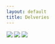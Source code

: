 ```yaml
---
layout: default
title: Delveries
---
```


<style>
    .canvas-container {
        display: flex;
        background-image: url('{{site.baseurl}}images/Background With Road 6.1.jpg');
        background-size: repeat; 
        background-attachment: fixed;
        background-repeat: repeat;
    }
    canvas {
        margin: 0;
        border: 1px solid white;
    }
</style>

<body>
    <div class="canvas-container">
        <canvas id="playerCanvas">
                <img id="box" src="{{site.baseurl}}/images/box.png">
                <img id="platform" src="{{site.baseurl}}/images/platform.png"> 
                <img id="ninjaSprite" src="{{site.baseurl}}/images/midnightStalker.png">
        </canvas>
    </div>
</body>

<script>
    window.addEventListener('load', function () {
        const canvas = document.getElementById('playerCanvas');
        const ctx = canvas.getContext('2d');
        const BOX_SPRITE_WIDTH = 71.75;
        const BOX_SPRITE_HEIGHT = 82.5;
        const BOX_SCALE_FACTOR = 2;
        const DESIRED_FRAME_RATE = 15;
        const FRAME_INTERVAL = 1000 / DESIRED_FRAME_RATE;
        const PLATFORM_SPRITE_WIDTH = 362.25; 
        const PLATFORM_SPRITE_HEIGHT = 377;
        const PLATFORM_SCALE_FACTOR = 0.25;  
        const PLATFORM_FRAME_LIMIT = 4;  
        const NINJA_SPRITE_WIDTH = 30;
        const NINJA_SPRITE_HEIGHT = 30;
        const NINJA_SCALE_FACTOR = 4;
        const NINJA_FRAME_LIMIT = 5;
        const NINJA_DESIRED_FRAME_RATE = 8;
        const NINJA_FRAME_INTERVAL = 1000 / NINJA_DESIRED_FRAME_RATE;
        const BOMB_RADIUS = 5;
        const BOMB_SPEED = 20;
        const BOMB_DISTANCE = 200;
        const BOMB_THROW_INTERVAL = 5000; // 5 seconds
        canvas.width = BOX_SPRITE_WIDTH * BOX_SCALE_FACTOR*6;
        canvas.height = BOX_SPRITE_HEIGHT * BOX_SCALE_FACTOR*3;

        class Box {
            constructor() {
                this.image = document.getElementById("box");
                this.spriteWidth = BOX_SPRITE_WIDTH;
                this.spriteHeight = BOX_SPRITE_HEIGHT;
                this.width = this.spriteWidth;
                this.height = this.spriteHeight;
                this.x = 0;
                this.y = 300;
                this.scale = BOX_SCALE_FACTOR;
                this.minFrame = 0;
                this.frameY = 0;
                this.frameX = 0;
                this.maxFrame = 7;
                this.speed = 10; 
                this.gravity = 0; // Gravity value
                this.onPlatform = false; // Flag to track if on platform
            }
            setFrameLimit(limit) {
                this.maxFrame = limit;
            }
            setPosition(x, y) {
                this.x = x;
                this.y = y;
            }
            draw(context) {
                context.drawImage(
                    this.image,
                    this.frameX * this.spriteWidth,
                    this.frameY * this.spriteHeight,
                    this.spriteWidth,
                    this.spriteHeight,
                    this.x,
                    this.y,
                    this.width * this.scale,
                    this.height * this.scale
                );
            }
            update() {
                if (this.frameX < this.maxFrame) {
                    this.frameX++;
                } else {
                    this.frameX = 0;
                }

                if (!this.onPlatform) {
                    this.y += this.gravity; // Apply gravity
                }
            }
            checkCollision(platform) {
                const isColliding = (
                    this.x < platform.x + platform.width * platform.scale &&
                    this.x + this.width * this.scale > platform.x &&
                    this.y < platform.y + platform.height * platform.scale &&
                    this.y + this.height * this.scale > platform.y
                );

                this.onPlatform = isColliding; // Update onPlatform flag

                return isColliding;
            }
        }
        class Platform {
            constructor() {
                this.image = document.getElementById("platform");
                this.spriteWidth = PLATFORM_SPRITE_WIDTH;
                this.spriteHeight = PLATFORM_SPRITE_HEIGHT;
                this.width = this.spriteWidth;
                this.height = this.spriteHeight;
                this.x = 200;
                this.y = 400;
                this.scale = PLATFORM_SCALE_FACTOR;
                this.minFrame = 0;
                this.maxFrame = PLATFORM_FRAME_LIMIT;
                this.frameX = 0;
                this.frameY = 0;
            }

            draw(context) {
                context.drawImage(
                    this.image,
                    this.frameX * this.spriteWidth,
                    this.frameY * this.spriteHeight,
                    this.spriteWidth,
                    this.spriteHeight,
                    this.x,
                    this.y,
                    this.width * this.scale,
                    this.height * this.scale
                );
            }

            update() {
                if (this.frameX < this.maxFrame) {
                    this.frameX++;
                } else {
                    this.frameX = 0;
                }
            }
        }
        class Ninja {
            constructor() {
                this.image = document.getElementById("ninjaSprite");
                this.spriteWidth = NINJA_SPRITE_WIDTH;
                this.spriteHeight = NINJA_SPRITE_HEIGHT;
                this.width = this.spriteWidth;
                this.height = this.spriteHeight;
                this.x = 0;
                this.y = 350;
                this.scale = NINJA_SCALE_FACTOR;
                this.minFrame = 0;
                this.maxFrame = NINJA_FRAME_LIMIT;
                this.frameX = 0;
                this.frameY = 2;
                this.velocityX = 6;
                this.animationCounter = 0;
                this.animationLimit = 2; // Change this to control the number of times each animation should run
            }
            draw(context) {
                context.drawImage(
                    this.image,
                    this.frameX * this.spriteWidth,
                    this.frameY * this.spriteHeight,
                    this.spriteWidth,
                    this.spriteHeight,
                    this.x,
                    this.y,
                    this.width * this.scale,
                    this.height * this.scale
                );
            }
            update() {
                if (this.frameX < this.maxFrame) {
                    this.frameX++;
                } else {
                    this.frameX = 0;
                    this.animationCounter++;
                    if (this.animationCounter >= this.animationLimit) {
                        this.animationCounter = 0;
                        switch (this.frameY) {
                            case 2:
                                this.frameY = 5; // Switch to Sword Fighting
                                break;
                            case 5:
                                this.frameY = 6; // Switch to Sword Strikes
                                break;
                            case 6:
                                this.frameY = 2; // Switch back to Jumping
                                break;
                        }
                    }
                }
                this.x += this.velocityX;
                if (this.x > canvas.width) {
                    this.x = -this.width * this.scale;
                }
            }
        }
        class Bomb {
            constructor(x, y) {
                this.x = x;
                this.y = y;
                this.radius = BOMB_RADIUS;
                this.speed = BOMB_SPEED;
                this.distanceTravelled = 0;
                this.color = 'black';
            }
            draw(context) {
                context.beginPath();
                context.arc(this.x, this.y, this.radius, 0, 2 * Math.PI);
                context.fillStyle = this.color;
                context.fill();
                context.closePath();
            }
            update() {
                this.x += this.speed;
                this.distanceTravelled += this.speed;
                if (this.distanceTravelled >= BOMB_DISTANCE) {
                    bombs.splice(bombs.indexOf(this), 1);
                } else if (this.distanceTravelled >= 180) {
                    this.color = 'orange';
                    this.radius = BOMB_RADIUS * 2.5;
                }
            }
        }
        const ninja = new Ninja();
        const bombs = [];
        function throwBomb() {
            const bomb = new Bomb(ninja.x + ninja.width * ninja.scale, ninja.y + ninja.height * ninja.scale / 2);
            bombs.push(bomb);
        }
        function automaticBombThrow() {
            throwBomb(); // Throw a bomb initially
            setInterval(throwBomb, BOMB_THROW_INTERVAL);
        }
        automaticBombThrow(); // Start the automatic bomb throwing
        const box = new Box();
        const platform = new Platform();

        const keyState = {
            ArrowLeft: false,
            ArrowRight: false,
            ArrowUp: false,
        };

        document.addEventListener('keydown', function (event) {
            switch (event.key) {
                case 'w':
                    keyState.ArrowUp = true;
                    break;
                case 'a':
                    keyState.ArrowLeft = true;
                    break;
                case 'd':
                    keyState.ArrowRight = true;
                    break;
            }
        });

        document.addEventListener('keyup', function (event) {
            switch (event.key) {
                case 'w':
                    keyState.ArrowUp = false;
                    break;
                case 'a':
                    keyState.ArrowLeft = false;
                    break;
                case 'd':
                    keyState.ArrowRight = false;
                    break;
            }
        });

        function updateAnimations() {
            let selectedAnimation = 'A';
            box.frameY = 0;
            if (keyState.ArrowLeft) {
                box.x -= box.speed;
            }
            if (keyState.ArrowRight) {
                box.x += box.speed;
            }
            if (keyState.ArrowUp) {
                selectedAnimation = 'B';
                box.frameY = 1;
            } 
        }

        let lastTimestamp = 0;
        function animate(timestamp) {
            const deltaTime = timestamp - lastTimestamp;
            if (deltaTime >= FRAME_INTERVAL) {
                ctx.clearRect(box.x, box.y, box.width * box.scale, box.height * box.scale);
                ctx.clearRect(ninja.x, ninja.y, ninja.width * ninja.scale, ninja.height * ninja.scale);
                if (box.checkCollision(platform)) {
                    box.y = platform.y - box.height * box.scale;
                    platform.y = box.y + box.height * box.scale;
                } else {
                    box.onPlatform = false; 
                }

                box.draw(ctx);
                box.update();
                updateAnimations();
                ninja.draw(ctx);
                ninja.update();
                bombs.forEach(bomb => {
                    bomb.draw(ctx);
                    bomb.update();
                });
                lastTimestamp = timestamp;
            }

            requestAnimationFrame(animate);
        }
        animate();
        let animationHasRun = false;
        let platformAnimationFinished = false;

        function animatePlatform() {
            if (!platformAnimationFinished) {
                ctx.clearRect(platform.x, platform.y, platform.width, platform.height);
                platform.draw(ctx);
                platform.update();

                if (platform.frameX === platform.maxFrame) {
                    platformAnimationFinished = true;
                }

                if (!platformAnimationFinished) {
                    setTimeout(function () {
                        requestAnimationFrame(animatePlatform);
                    }, 100); 
                }
            }
        }
        if (box.frameX*box.scale == 0){
            if (!animationHasRun) {
                animationHasRun = true;
                platformAnimationFinished = false;
                animatePlatform();
            }
        }
    });
</script>